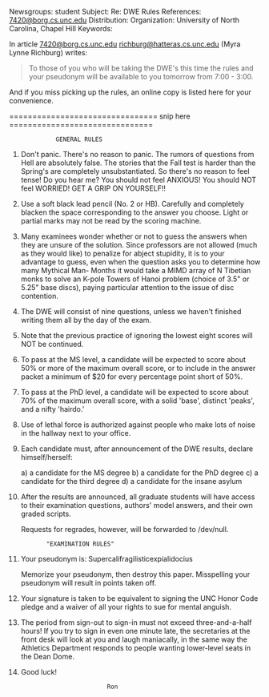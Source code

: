 Newsgroups: student
Subject: Re: DWE Rules
References: <7420@borg.cs.unc.edu>
Distribution: 
Organization: University of North Carolina, Chapel Hill
Keywords: 

In article <7420@borg.cs.unc.edu> richburg@hatteras.cs.unc.edu (Myra Lynne Richburg) writes:
>To those of you who will be taking the DWE's this time the rules and
>your pseudonym will be available to you tomorrow from 7:00 - 3:00.  

And if you miss picking up the rules, an online copy is listed here for your
convenience.

================================ snip here ===============================

			     GENERAL RULES

1.  Don't panic.  There's no reason to panic.  The rumors of questions from
    Hell are absolutely false.  The stories that the Fall test is harder than
    the Spring's are completely unsubstantiated.  So there's no reason to feel
    tense!  Do you hear me?  You should not feel ANXIOUS!  You should NOT feel
    WORRIED!  GET A GRIP ON YOURSELF!!

2.  Use a soft black lead pencil (No. 2 or HB).  Carefully and completely
    blacken the space corresponding to the answer you choose.  Light or
    partial marks may not be read by the scoring machine.

3.  Many examinees wonder whether or not to guess the answers when they are
    unsure of the solution.  Since professors are not allowed (much as they
    would like) to penalize for abject stupidity, it is to your advantage to
    guess, even when the question asks you to determine how many Mythical Man-
    Months it would take a MIMD array of N Tibetian monks to solve an K-pole 
    Towers of Hanoi problem (choice of 3.5" or 5.25" base discs), paying 
    particular attention to the issue of disc contention.

4.  The DWE will consist of nine questions, unless we haven't finished writing
    them all by the day of the exam.

5.  Note that the previous practice of ignoring the lowest eight scores will 
    NOT be continued.

6.  To pass at the MS level, a candidate will be expected to score about 50%
    or more of the maximum overall score, or to include in the answer packet
    a minimum of $20 for every percentage point short of 50%.

7.  To pass at the PhD level, a candidate will be expected to score about 70%
    of the maximum overall score, with a solid 'base', distinct 'peaks', and
    a nifty 'hairdo.'

8.  Use of lethal force is authorized against people who make lots of noise
    in the hallway next to your office.

9.  Each candidate must, after announcement of the DWE results, declare 
    himself/herself:

    a) a candidate for the MS degree
    b) a candidate for the PhD degree
    c) a candidate for the third degree
    d) a candidate for the insane asylum

10. After the results are announced, all graduate students will have access to
    their examination questions, authors' model answers, and their own graded
    scripts.

    Requests for regrades, however, will be forwarded to /dev/null.


			   "EXAMINATION RULES"

1.  Your pseudonym is:	Supercalifragilisticexpialidocius

    Memorize your pseudonym, then destroy this paper.  Misspelling your
    pseudonym will result in points taken off.

2.  Your signature is taken to be equivalent to signing the UNC Honor Code
    pledge and a waiver of all your rights to sue for mental anguish.

3.  The period from sign-out to sign-in must not exceed three-and-a-half
    hours!  If you try to sign in even one minute late, the secretaries at the 
    front desk will look at you and laugh maniacally, in the same way the
    Athletics Department responds to people wanting lower-level seats in 
    the Dean Dome.

4.  Good luck!

								Ron